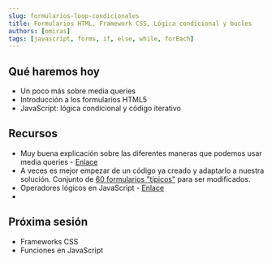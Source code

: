 ```yaml
---
slug: formularios-loop-condicionales
title: Formularios HTML, Framework CSS, Lógica condicional y bucles
authors: [omiras]
tags: [javascript, forms, if, else, while, forEach]
---
```


## Qué haremos hoy

- Un poco más sobre media queries
- Introducción a los formularios HTML5
- JavaScript: lógica condicional y código iterativo

## Recursos

- Muy buena explicación sobre las diferentes maneras que podemos usar media queries - [Enlace](https://desarrolloweb.com/articulos/css-media-queries.html)
- A veces es mejor empezar de un código ya creado y adaptarlo a nuestra solución. Conjunto de [60 formularios "típicos"](https://www.w3docs.com/learn-html/html-form-templates.html) para ser modificados.
- Operadores lógicos en JavaScript - [Enlace](https://www.freecodecamp.org/espanol/news/operadores-logicos-javascript/)
-

## Próxima sesión

- Frameworks CSS
- Funciones en JavaScript
